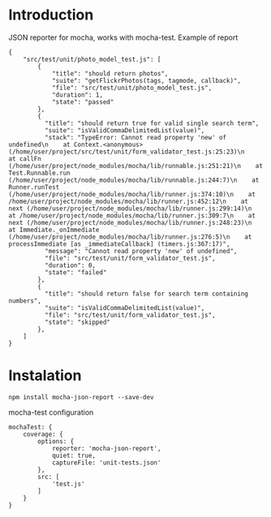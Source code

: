 # Introduction 
JSON reporter for mocha, works with mocha-test. Example of report

	{
		"src/test/unit/photo_model_test.js": [
			{
				"title": "should return photos",
				"suite": "getFlickrPhotos(tags, tagmode, callback)",
				"file": "src/test/unit/photo_model_test.js",
				"duration": 1,
				"state": "passed"
			},
			{
			  "title": "should return true for valid single search term",
			  "suite": "isValidCommaDelimitedList(value)",
			  "stack": "TypeError: Cannot read property 'new' of undefined\n    at Context.<anonymous> (/home/user/project/src/test/unit/form_validator_test.js:25:23)\n    at callFn (/home/user/project/node_modules/mocha/lib/runnable.js:251:21)\n    at Test.Runnable.run (/home/user/project/node_modules/mocha/lib/runnable.js:244:7)\n    at Runner.runTest (/home/user/project/node_modules/mocha/lib/runner.js:374:10)\n    at /home/user/project/node_modules/mocha/lib/runner.js:452:12\n    at next (/home/user/project/node_modules/mocha/lib/runner.js:299:14)\n    at /home/user/project/node_modules/mocha/lib/runner.js:309:7\n    at next (/home/user/project/node_modules/mocha/lib/runner.js:248:23)\n    at Immediate._onImmediate (/home/user/project/node_modules/mocha/lib/runner.js:276:5)\n    at processImmediate [as _immediateCallback] (timers.js:367:17)",
			  "message": "Cannot read property 'new' of undefined",
			  "file": "src/test/unit/form_validator_test.js",
			  "duration": 0,
			  "state": "failed"
			},
			{
			  "title": "should return false for search term containing numbers",
			  "suite": "isValidCommaDelimitedList(value)",
			  "file": "src/test/unit/form_validator_test.js",
			  "state": "skipped"
			},
		]
	}

# Instalation

	npm install mocha-json-report --save-dev

mocha-test configuration 

	mochaTest: {
		coverage: {
			options: {
				reporter: 'mocha-json-report',
				quiet: true,
				captureFile: 'unit-tests.json'
			},
			src: [
				'test.js'
			]
		}
	}